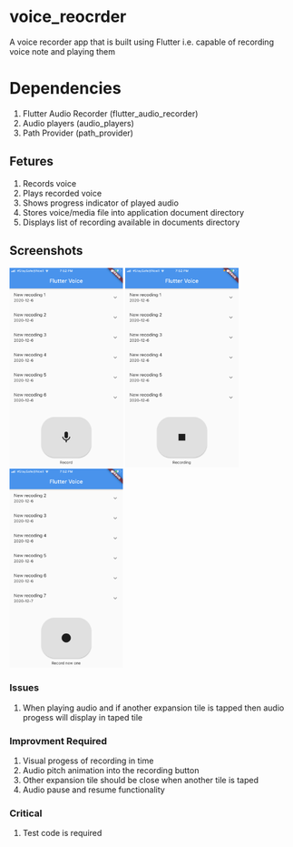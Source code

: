 # voice_reocrder

A voice recorder app that is built using Flutter i.e. capable of recording voice note and playing them

# Dependencies

1. Flutter Audio Recorder (flutter_audio_recorder)
2. Audio players (audio_players)
3. Path Provider (path_provider)

## Fetures

1. Records voice
2. Plays recorded voice
3. Shows progress indicator of played audio
4. Stores voice/media file into application document directory
5. Displays list of recording available in documents directory

## Screenshots

<img width="200" height="350" src="/assets/screenshots/IMG_1628.PNG" alt="Inital Screen" /> <img width="200" height="350" src="/assets/screenshots/IMG_1629.PNG" alt="Recording Screen"/> <img width="200" height="350" src="/assets/screenshots/IMG_1630.PNG" alt="New Recording Screen"/>

### Issues

1. When playing audio and if another expansion tile is tapped then audio progess will display in taped tile

### Improvment Required

1. Visual progess of recording in time
2. Audio pitch animation into the recording button
3. Other expansion tile should be close when another tile is taped
4. Audio pause and resume functionality

### Critical

1. Test code is required

